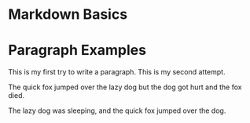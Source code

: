 # Markdown Basics

# Paragraph Examples
This is my first try to write a paragraph.
This is my second attempt.

The quick fox jumped over the lazy dog
but the dog got hurt
and the fox died.

The lazy dog was sleeping, and the quick fox jumped over the dog.
<!--stackedit_data:
eyJoaXN0b3J5IjpbMTEzMzI0MDY3NCwxMjc4NjkyOTQxXX0=
-->